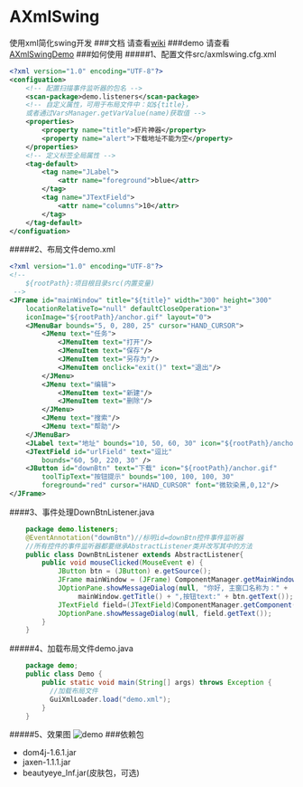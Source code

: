 # AXmlSwing
使用xml简化swing开发
###文档
请查看[wiki](http://git.oschina.net/dipoo/AXmlSwing/wikis/home)
###demo
请查看[AXmlSwingDemo](http://git.oschina.net/dipoo/AXmlSwingDemo)
###如何使用
#####1、配置文件src/axmlswing.cfg.xml
```xml
<?xml version="1.0" encoding="UTF-8"?>
<configuation>
	<!-- 配置扫描事件监听器的包名 -->
	<scan-package>demo.listeners</scan-package>
	<!-- 自定义属性，可用于布局文件中：如${title}，
	或者通过VarsManager.getVarValue(name)获取值 -->
	<properties>
		<property name="title">虾片神器</property>
		<property name="alert">下载地址不能为空</property>
	</properties>
	<!-- 定义标签全局属性 -->
	<tag-default>
		<tag name="JLabel">
			<attr name="foreground">blue</attr>
		</tag>
		<tag name="JTextField">
			<attr name="columns">10</attr>
		</tag>
	</tag-default>
</configuation>
```
#####2、布局文件demo.xml
```xml
<?xml version="1.0" encoding="UTF-8"?>
<!-- 
	${rootPath}:项目根目录src(内置变量)
 -->
<JFrame id="mainWindow" title="${title}" width="300" height="300"
	locationRelativeTo="null" defaultCloseOperation="3" 
	iconImage="${rootPath}/anchor.gif" layout="0">
	<JMenuBar bounds="5, 0, 280, 25" cursor="HAND_CURSOR">
		<JMenu text="任务">
			<JMenuItem text="打开"/>
			<JMenuItem text="保存"/>
			<JMenuItem text="另存为"/>
			<JMenuItem onclick="exit()" text="退出"/>
		</JMenu>
		<JMenu text="编辑">
			<JMenuItem text="新建"/>
			<JMenuItem text="删除"/>
		</JMenu>
		<JMenu text="搜索"/>
		<JMenu text="帮助"/>
	</JMenuBar>
	<JLabel text="地址" bounds="10, 50, 60, 30" icon="${rootPath}/anchor.gif" />
	<JTextField id="urlField" text="逗比"
		bounds="60, 50, 220, 30" />
	<JButton id="downBtn" text="下载" icon="${rootPath}/anchor.gif"
		toolTipText="按钮提示" bounds="100, 100, 100, 30"
		foreground="red" cursor="HAND_CURSOR" font="微软染黑,0,12"/>
</JFrame>
```
####3、事件处理DownBtnListener.java
```java
    package demo.listeners;
    @EventAnnotation("downBtn")//标明id=downBtn控件事件监听器
    //所有控件的事件监听器都要继承AbstractListener类并改写其中的方法
    public class DownBtnListener extends AbstractListener{
        public void mouseClicked(MouseEvent e) {
			JButton btn = (JButton) e.getSource();
			JFrame mainWindow = (JFrame) ComponentManager.getMainWindow();
			JOptionPane.showMessageDialog(null, "你好, 主窗口名称为：" + 
			     mainWindow.getTitle() + ",按钮text:" + btn.getText());
			JTextField field=(JTextField)ComponentManager.getComponent("urlField");
			JOptionPane.showMessageDialog(null, field.getText());
		}
    }
```  
#####4、加载布局文件demo.java
```java
    package demo;	
    public class Demo {
        public static void main(String[] args) throws Exception {
		  //加载布局文件
		  GuiXmlLoader.load("demo.xml");
		}
    }
```
#####5、效果图
![demo](https://raw.githubusercontent.com/dipoo/AXmlSwing/master/demo.png)
###依赖包
* dom4j-1.6.1.jar
* jaxen-1.1.1.jar
* beautyeye_lnf.jar(皮肤包，可选)